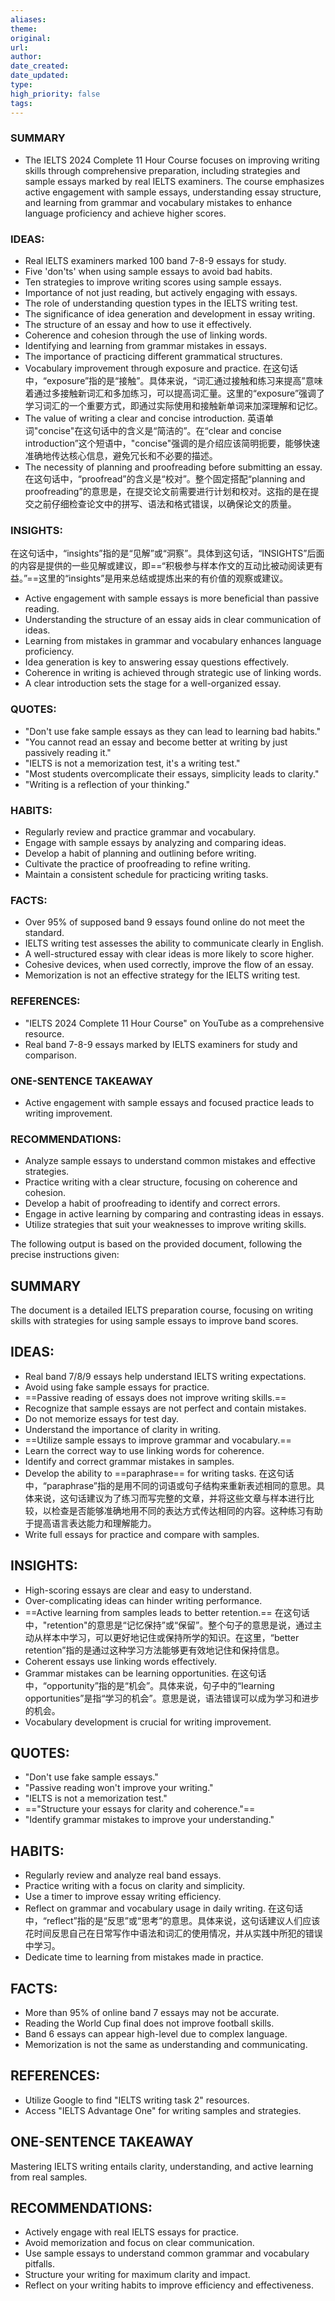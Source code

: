 ```yaml
---
aliases: 
theme: 
original: 
url: 
author: 
date_created: 
date_updated: 
type: 
high_priority: false
tags:
---
```

### SUMMARY
- The IELTS 2024 Complete 11 Hour Course focuses on improving writing skills through comprehensive preparation, including strategies and sample essays marked by real IELTS examiners. The course emphasizes active engagement with sample essays, understanding essay structure, and learning from grammar and vocabulary mistakes to enhance language proficiency and achieve higher scores.

### IDEAS:
- Real IELTS examiners marked 100 band 7-8-9 essays for study.
- Five 'don'ts' when using sample essays to avoid bad habits.
- Ten strategies to improve writing scores using sample essays.
- Importance of not just reading, but actively engaging with essays.
- The role of understanding question types in the IELTS writing test.
- The significance of idea generation and development in essay writing.
- The structure of an essay and how to use it effectively.
- Coherence and cohesion through the use of linking words.
- Identifying and learning from grammar mistakes in essays.
- The importance of practicing different grammatical structures.
- Vocabulary improvement through exposure and practice.
在这句话中，“exposure”指的是“接触”。具体来说，“词汇通过接触和练习来提高”意味着通过多接触新词汇和多加练习，可以提高词汇量。这里的“exposure”强调了学习词汇的一个重要方式，即通过实际使用和接触新单词来加深理解和记忆。
- The value of writing a clear and concise introduction.
英语单词"concise"在这句话中的含义是“简洁的”。在“clear and concise introduction”这个短语中，"concise"强调的是介绍应该简明扼要，能够快速准确地传达核心信息，避免冗长和不必要的描述。
- The necessity of planning and proofreading before submitting an essay.
在这句话中，“proofread”的含义是“校对”。整个固定搭配“planning and proofreading”的意思是，在提交论文前需要进行计划和校对。这指的是在提交之前仔细检查论文中的拼写、语法和格式错误，以确保论文的质量。

### INSIGHTS:
在这句话中，“insights”指的是“见解”或“洞察”。具体到这句话，“INSIGHTS”后面的内容是提供的一些见解或建议，即==“积极参与样本作文的互动比被动阅读更有益。”==这里的“insights”是用来总结或提炼出来的有价值的观察或建议。
- Active engagement with sample essays is more beneficial than passive reading.
- Understanding the structure of an essay aids in clear communication of ideas.
- Learning from mistakes in grammar and vocabulary enhances language proficiency.
- Idea generation is key to answering essay questions effectively.
- Coherence in writing is achieved through strategic use of linking words.
- A clear introduction sets the stage for a well-organized essay.

### QUOTES:
- "Don't use fake sample essays as they can lead to learning bad habits."
- "You cannot read an essay and become better at writing by just passively reading it."
- "IELTS is not a memorization test, it's a writing test."
- "Most students overcomplicate their essays, simplicity leads to clarity."
- "Writing is a reflection of your thinking."

### HABITS:
- Regularly review and practice grammar and vocabulary.
- Engage with sample essays by analyzing and comparing ideas.
- Develop a habit of planning and outlining before writing.
- Cultivate the practice of proofreading to refine writing.
- Maintain a consistent schedule for practicing writing tasks.

### FACTS:
- Over 95% of supposed band 9 essays found online do not meet the standard.
- IELTS writing test assesses the ability to communicate clearly in English.
- A well-structured essay with clear ideas is more likely to score higher.
- Cohesive devices, when used correctly, improve the flow of an essay.
- Memorization is not an effective strategy for the IELTS writing test.

### REFERENCES:
- "IELTS 2024 Complete 11 Hour Course" on YouTube as a comprehensive resource.
- Real band 7-8-9 essays marked by IELTS examiners for study and comparison.

### ONE-SENTENCE TAKEAWAY
- Active engagement with sample essays and focused practice leads to writing improvement.

### RECOMMENDATIONS:
- Analyze sample essays to understand common mistakes and effective strategies.
- Practice writing with a clear structure, focusing on coherence and cohesion.
- Develop a habit of proofreading to identify and correct errors.
- Engage in active learning by comparing and contrasting ideas in essays.
- Utilize strategies that suit your weaknesses to improve writing skills.



The following output is based on the provided document, following the precise instructions given:

## SUMMARY
The document is a detailed IELTS preparation course, focusing on writing skills with strategies for using sample essays to improve band scores.

## IDEAS:
- Real band 7/8/9 essays help understand IELTS writing expectations.
- Avoid using fake sample essays for practice.
- ==Passive reading of essays does not improve writing skills.==
- Recognize that sample essays are not perfect and contain mistakes.
- Do not memorize essays for test day.
- Understand the importance of clarity in writing.
- ==Utilize sample essays to improve grammar and vocabulary.==
- Learn the correct way to use linking words for coherence.
- Identify and correct grammar mistakes in samples.
- Develop the ability to ==paraphrase== for writing tasks.
在这句话中，“paraphrase”指的是用不同的词语或句子结构来重新表述相同的意思。具体来说，这句话建议为了练习而写完整的文章，并将这些文章与样本进行比较，以检查是否能够准确地用不同的表达方式传达相同的内容。这种练习有助于提高语言表达能力和理解能力。
- Write full essays for practice and compare with samples.

## INSIGHTS:
- High-scoring essays are clear and easy to understand.
- Over-complicating ideas can hinder writing performance.
- ==Active learning from samples leads to better retention.==
在这句话中，"retention"的意思是“记忆保持”或“保留”。整个句子的意思是说，通过主动从样本中学习，可以更好地记住或保持所学的知识。在这里，“better retention”指的是通过这种学习方法能够更有效地记住和保持信息。
- Coherent essays use linking words effectively.
- Grammar mistakes can be learning opportunities.
在这句话中，“opportunity”指的是“机会”。具体来说，句子中的“learning opportunities”是指“学习的机会”。意思是说，语法错误可以成为学习和进步的机会。
- Vocabulary development is crucial for writing improvement.

## QUOTES:
- "Don't use fake sample essays."
- "Passive reading won't improve your writing."
- "IELTS is not a memorization test."
- =="Structure your essays for clarity and coherence."==
- "Identify grammar mistakes to improve your understanding."

## HABITS:
- Regularly review and analyze real band essays.
- Practice writing with a focus on clarity and simplicity.
- Use a timer to improve essay writing efficiency.
- Reflect on grammar and vocabulary usage in daily writing.
在这句话中，“reflect”指的是“反思”或“思考”的意思。具体来说，这句话建议人们应该花时间反思自己在日常写作中语法和词汇的使用情况，并从实践中所犯的错误中学习。
- Dedicate time to learning from mistakes made in practice.

## FACTS:
- More than 95% of online band 7 essays may not be accurate.
- Reading the World Cup final does not improve football skills.
- Band 6 essays can appear high-level due to complex language.
- Memorization is not the same as understanding and communicating.

## REFERENCES:
- Utilize Google to find "IELTS writing task 2" resources.
- Access "IELTS Advantage One" for writing samples and strategies.

## ONE-SENTENCE TAKEAWAY
Mastering IELTS writing entails clarity, understanding, and active learning from real samples.

## RECOMMENDATIONS:
- Actively engage with real IELTS essays for practice.
- Avoid memorization and focus on clear communication.
- Use sample essays to understand common grammar and vocabulary pitfalls.
- Structure your writing for maximum clarity and impact.
- Reflect on your writing habits to improve efficiency and effectiveness.

